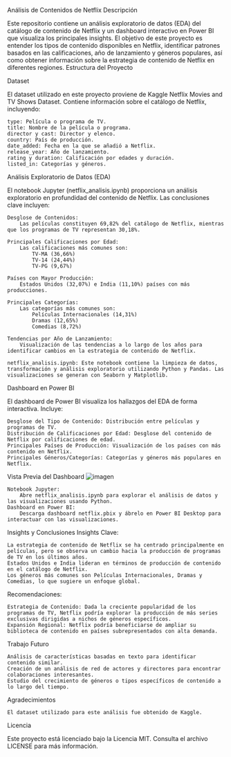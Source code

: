 Análisis de Contenidos de Netflix
Descripción

Este repositorio contiene un análisis exploratorio de datos (EDA) del catálogo de contenido de Netflix y un dashboard interactivo en Power BI que visualiza los principales insights. El objetivo de este proyecto es entender los tipos de contenido disponibles en Netflix, identificar patrones basados en las calificaciones, año de lanzamiento y géneros populares, así como obtener información sobre la estrategia de contenido de Netflix en diferentes regiones.
Estructura del Proyecto

Dataset

El dataset utilizado en este proyecto proviene de Kaggle Netflix Movies and TV Shows Dataset. Contiene información sobre el catálogo de Netflix, incluyendo:

    type: Película o programa de TV.
    title: Nombre de la película o programa.
    director y cast: Director y elenco.
    country: País de producción.
    date_added: Fecha en la que se añadió a Netflix.
    release_year: Año de lanzamiento.
    rating y duration: Calificación por edades y duración.
    listed_in: Categorías y géneros.

Análisis Exploratorio de Datos (EDA)

El notebook Jupyter (netflix_analisis.ipynb) proporciona un análisis exploratorio en profundidad del contenido de Netflix. Las conclusiones clave incluyen:

    Desglose de Contenidos:
        Las películas constituyen 69,82% del catálogo de Netflix, mientras que los programas de TV representan 30,18%.

    Principales Calificaciones por Edad:
        Las calificaciones más comunes son:
            TV-MA (36,66%)
            TV-14 (24,44%)
            TV-PG (9,67%)

    Países con Mayor Producción:
        Estados Unidos (32,07%) e India (11,10%) países con más producciones.

    Principales Categorías:
        Las categorías más comunes son:
            Películas Internacionales (14,31%)
            Dramas (12,65%)
            Comedias (8,72%)

    Tendencias por Año de Lanzamiento:
        Visualización de las tendencias a lo largo de los años para identificar cambios en la estrategia de contenido de Netflix.

    netflix_analisis.ipynb: Este notebook contiene la limpieza de datos, transformación y análisis exploratorio utilizando Python y Pandas. Las visualizaciones se generan con Seaborn y Matplotlib.

Dashboard en Power BI

El dashboard de Power BI visualiza los hallazgos del EDA de forma interactiva. Incluye:

    Desglose del Tipo de Contenido: Distribución entre películas y programas de TV.
    Distribución de Calificaciones por Edad: Desglose del contenido de Netflix por calificaciones de edad.
    Principales Países de Producción: Visualización de los países con más contenido en Netflix.
    Principales Géneros/Categorías: Categorías y géneros más populares en Netflix.

Vista Previa del Dashboard
![imagen](https://github.com/user-attachments/assets/97567bf5-6ea1-4255-82fa-3762776cc502)


    Notebook Jupyter:
        Abre netflix_analisis.ipynb para explorar el análisis de datos y las visualizaciones usando Python.
    Dashboard en Power BI:
        Descarga dashboard netflix.pbix y ábrelo en Power BI Desktop para interactuar con las visualizaciones.

Insights y Conclusiones
Insights Clave:

    La estrategia de contenido de Netflix se ha centrado principalmente en películas, pero se observa un cambio hacia la producción de programas de TV en los últimos años.
    Estados Unidos e India lideran en términos de producción de contenido en el catálogo de Netflix.
    Los géneros más comunes son Películas Internacionales, Dramas y Comedias, lo que sugiere un enfoque global.

Recomendaciones:

    Estrategia de Contenido: Dada la creciente popularidad de los programas de TV, Netflix podría explorar la producción de más series exclusivas dirigidas a nichos de géneros específicos.
    Expansión Regional: Netflix podría beneficiarse de ampliar su biblioteca de contenido en países subrepresentados con alta demanda.

Trabajo Futuro

    Análisis de características basadas en texto para identificar contenido similar.
    Creación de un análisis de red de actores y directores para encontrar colaboraciones interesantes.
    Estudio del crecimiento de géneros o tipos específicos de contenido a lo largo del tiempo.

Agradecimientos

    El dataset utilizado para este análisis fue obtenido de Kaggle.

Licencia

Este proyecto está licenciado bajo la Licencia MIT. Consulta el archivo LICENSE para más información.

